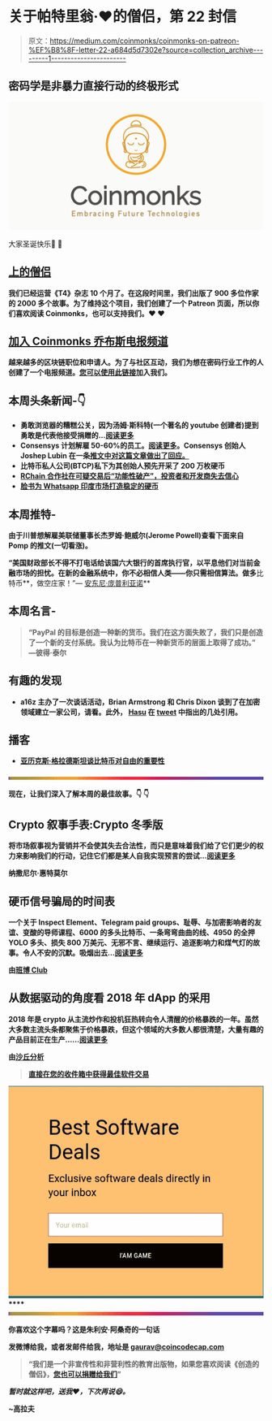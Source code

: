 # 关于帕特里翁·❤️的僧侣，第 22 封信

> 原文：<https://medium.com/coinmonks/coinmonks-on-patreon-%EF%B8%8F-letter-22-a684d5d7302e?source=collection_archive---------1----------------------->

## 密码学是非暴力直接行动的终极形式

![](img/a8f11514568647ebfa7debf2b408b963.png)

大家圣诞快乐🎄 🎄

## [**上的僧侣**](https://www.patreon.com/coinmonks)

**我们已经运营《T4》杂志 10 个月了。在这段时间里，我们出版了 900 多位作家的 2000 多个故事。为了维持这个项目，我们创建了一个 Patreon 页面，所以你们喜欢阅读 Coinmonks，也可以支持我们。❤️ ❤️**

## **[加入 Coinmonks 乔布斯电报频道](https://t.me/joinchat/FyuZERD5oyp6LWbwLASOKQ)**

**越来越多的区块链职位和申请人。为了与社区互动，我们为想在密码行业工作的人创建了一个电报频道。[您可以使用此链接](https://t.me/joinchat/FyuZERD5oyp6LWbwLASOKQ)加入我们。**

## ****本周头条新闻-👇****

*   **勇敢浏览器的糟糕公关，因为汤姆·斯科特(一个著名的 youtube 创建者)提到勇敢是代表他接受捐赠的…[阅读更多](https://twitter.com/tomscott/status/1076160753793683456)**
*   **Consensys 计划解雇 50-60%的员工。[阅读更多](https://www.theverge.com/2018/12/20/18150036/consensys-layoffs-employees-pending-startup-ethereum)。Consensys 创始人 Joshep Lubin 在一条[推文中对这篇文章做出了回应。](https://twitter.com/ethereumJoseph/status/1076171152526110721)**
*   **比特币私人公司(BTCP)私下为其创始人预先开采了 200 万枚硬币**
*   **[RChain 合作社在可疑交易后“功能性破产”，投资者和开发商失去信心](https://www.theblockcrypto.com/2018/12/20/rchain-cooperative-functionally-bankrupt-after-questionable-deals-with-investors-and-developers-losing-faith/)**
*   **[脸书为 Whatsapp 印度市场打造稳定的硬币](https://www.bloomberg.com/news/articles/2018-12-21/facebook-is-said-to-develop-stablecoin-for-whatsapp-transfers)**

## **本周推特-**

**由于川普想解雇美联储董事长杰罗姆·鲍威尔(Jerome Powell)查看下面来自 Pomp 的推文(一切看涨)。**

**“美国财政部长不得不打电话给该国六大银行的首席执行官，以平息他们对当前金融市场的担忧。在新的金融系统中，你不必相信人类——你只需相信算法。做多**比特币**，做空庄家！”— [安东尼·庞普利亚诺](https://medium.com/u/1d0168ffead9?source=post_page-----a684d5d7302e--------------------------------)**

## **本周名言-**

> **“PayPal 的目标是创造一种新的货币。我们在这方面失败了，我们只是创造了一个新的支付系统。我认为比特币在一种新货币的层面上取得了成功。” —彼得·泰尔**

## **有趣的发现**

*   **a16z 主办了一次谈话活动，Brian Armstrong 和 Chris Dixon 谈到了在加密领域建立一家公司，请看。此外， [Hasu](https://medium.com/u/90326a938400?source=post_page-----a684d5d7302e--------------------------------) 在 [tweet](https://twitter.com/hasufl/status/1076565427520765952) 中指出的几处引用。**

## **播客**

*   **[亚历克斯·格拉德斯坦谈比特币对自由的重要性](https://www.whatbitcoindid.com/podcast/alex-gladstein-on-why-bitcoin-and-decentralised-technology-matters-for-freedom)**

**![](img/bbd4c520f7a63777145b65e0ebc51cba.png)**

**现在，让我们深入了解本周的最佳故事。👇 👇**

## ****Crypto 叙事手表:Crypto 冬季版****

**将市场叙事视为营销并不会使其失去合法性，而只是意味着我们给了它们更少的权力来影响我们的行动，记住它们都是某人自我实现预言的尝试…[阅读更多](https://tokeneconomy.co/crypto-narrative-watch-crypto-winter-edition-bf1cf584def2)**

**纳撒尼尔·惠特莫尔**

## **硬币信号骗局的时间表**

**一个关于 Inspect Element、Telegram paid groups、耻辱、与加密影响者的友谊、变酸的导师课程、6000 的多头比特币、一条弯弯曲曲的线、4950 的全押 YOLO 多头、损失 800 万美元、无邪不言、继续运行、追逐影响力和煤气灯的故事。令人不安的沉默。吸烟出去…[阅读更多](/coinmonks/timeline-of-the-coinsignals-scam-63fb02f5bfcd)**

**由[班博 Club](https://medium.com/u/a0dbc38e63ae?source=post_page-----a684d5d7302e--------------------------------)**

## **从数据驱动的角度看 2018 年 dApp 的采用**

**2018 年是 crypto 从主流炒作和投机狂热转向令人清醒的价格暴跌的一年。虽然大多数主流头条都聚焦于价格暴跌，但这个领域的大多数人都很清楚，大量有趣的产品目前正在生产……[阅读更多](/@DuneAnalytics/a-data-driven-look-at-dapp-adoption-in-2018-4072673e47aa)**

**由[沙丘分析](https://medium.com/u/9a3c7a1eca8b?source=post_page-----a684d5d7302e--------------------------------)**

> **[直接在您的收件箱中获得最佳软件交易](https://coincodecap.com/?utm_source=coinmonks)**

**[![](img/7c0b3dfdcbfea594cc0ae7d4f9bf6fcb.png)](https://coincodecap.com/?utm_source=coinmonks)****![](img/bbd4c520f7a63777145b65e0ebc51cba.png)**

**你喜欢这个字幕吗？这是朱利安·阿桑奇的一句话**

**发微博给我，或者发邮件给我，地址是 gaurav@coincodecap.com**

> **“我们是一个非宣传性和非营利性的教育出版物，如果您喜欢阅读《创造的僧侣》，[您也可以捐赠给我们](https://www.patreon.com/coinmonks)”**

*****暂时就这样吧，送我❤️，下次再说😄。*****

****~高拉夫****